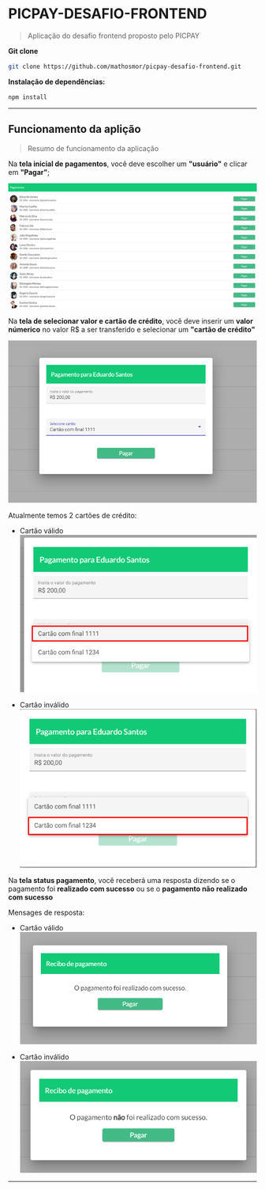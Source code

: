 # PICPAY-DESAFIO-FRONTEND
> Aplicação do desafio frontend proposto pelo PICPAY

**Git clone**

```sh
git clone https://github.com/mathosmor/picpay-desafio-frontend.git
```

**Instalação de dependências:**

```sh
npm install
```

***

## Funcionamento da aplição
> Resumo de funcionamento da aplicação

Na **tela inicial de pagamentos**, você deve escolher um **"usuário"** e clicar em **"Pagar"**;

![](./src/assets/readme/tela-usuarios-pagamentos.png)

Na **tela de selecionar valor e cartão de crédito**, você deve inserir um **valor númerico** no valor R$ a ser transferido e selecionar um **"cartão de crédito"**

![](./src/assets/readme/tela-selecionar-opcao-pagamento.png)

Atualmente temos 2 cartões de crédito:

* Cartão válido
    ![](./src/assets/readme/cartao-valido.png)

* Cartão inválido
    ![](./src/assets/readme/cartao-invalido.png)

Na **tela status pagamento**, você receberá uma resposta dizendo se o pagamento foi **realizado com sucesso** ou se o **pagamento não realizado com sucesso**

Mensages de resposta:

* Cartão válido
    ![](./src/assets/readme/tela-status-pagamento-sucesso.png)

* Cartão inválido
    ![](./src/assets/readme/tela-status-pagamento-falha.png)

***